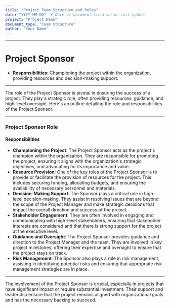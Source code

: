 ```yaml
---
title: "Project Team Structure and Roles"
date: "YYYY-MM-DD"  # Date of document creation or last update
project: "Project Name"
document_type: "Team Structure"
author: "Your Name"
---
```

---
# Project Sponsor

- **Responsibilities**: Championing the project within the organization, providing resources and decision-making support.

---
The role of the Project Sponsor is pivotal in ensuring the success of a project. They play a strategic role, often providing resources, guidance, and high-level oversight. Here's an outline detailing the role and responsibilities of the Project Sponsor:

---

### Project Sponsor Role

#### Responsibilities
- **Championing the Project**: The Project Sponsor acts as the project's champion within the organization. They are responsible for promoting the project, ensuring it aligns with the organization's strategic objectives, and advocating for its importance and value.
- **Resource Provision**: One of the key roles of the Project Sponsor is to provide or facilitate the provision of resources for the project. This includes securing funding, allocating budgets, and ensuring the availability of necessary personnel and materials.
- **Decision-Making Support**: The Sponsor plays a critical role in high-level decision-making. They assist in resolving issues that are beyond the scope of the Project Manager and make strategic decisions that impact the overall direction and success of the project.
- **Stakeholder Engagement**: They are often involved in engaging and communicating with high-level stakeholders, ensuring that stakeholder interests are considered and that there is strong support for the project at the executive level.
- **Guidance and Oversight**: The Project Sponsor provides guidance and direction to the Project Manager and the team. They are involved in key project milestones, offering their expertise and oversight to ensure that the project stays on track.
- **Risk Management**: The Sponsor also plays a role in risk management, assisting in identifying potential risks and ensuring that appropriate risk management strategies are in place.

---

The involvement of the Project Sponsor is crucial, especially in projects that have significant impact or require substantial investment. Their support and leadership ensure that the project remains aligned with organizational goals and has the necessary backing to succeed.